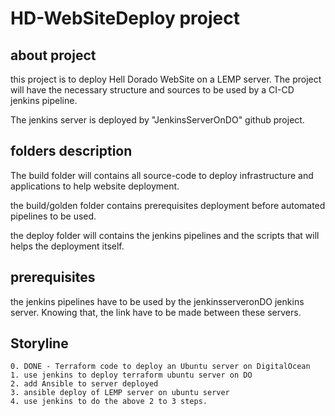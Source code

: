 # HD-WebSiteDeploy project

## about project

this project is to deploy Hell Dorado WebSite on a LEMP server.
The project will have the necessary structure and sources to be used by a CI-CD 
jenkins pipeline.

The jenkins server is deployed by "JenkinsServerOnDO" github project.

## folders description

The build folder will contains all source-code to deploy infrastructure and applications to help website deployment.

the build/golden folder contains prerequisites deployment before automated pipelines to be used.

the deploy folder will contains the jenkins pipelines and the scripts that will helps the deployment itself.

## prerequisites

the jenkins pipelines have to be used by the jenkinsserveronDO jenkins server.
Knowing that, the link have to be made between these servers.

## Storyline

    0. DONE - Terraform code to deploy an Ubuntu server on DigitalOcean
    1. use jenkins to deploy terraform ubuntu server on DO
    2. add Ansible to server deployed
    3. ansible deploy of LEMP server on ubuntu server
    4. use jenkins to do the above 2 to 3 steps.
